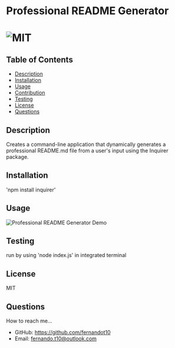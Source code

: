 # Professional README Generator 

  # ![MIT](https://img.shields.io/badge/license-MIT-blue/style=plastic)

  ## Table of Contents
  - [Description](#description)
  - [Installation](#install)
  - [Usage](#usage)
  - [Contribution](#contribution)
  - [Testing](#test)
  - [License](#license)
  - [Questions](#questions)
  
  ## Description
  Creates a command-line application that dynamically generates a professional README.md file from a user's input using the Inquirer package.
  
  ## Installation
  'npm install inquirer'

  ## Usage 
  ![Professional README Generator Demo](./demo/README-gen-demo.gif)

  ## Testing
  run by using 'node index.js' in integrated terminal
  
  ## License 
  MIT
  
  ## Questions
  How to reach me...
  - GitHub: https://github.com/fernandot10
  - Email: fernando.t10@outlook.com

  